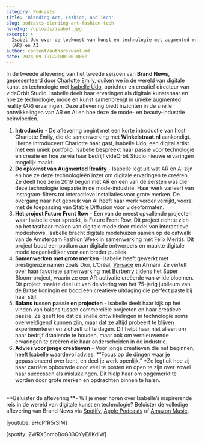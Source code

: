 ```yaml
---
category: Podcasts
title: 'Blending Art, Fashion, and Tech'
slug: podcasts-blending-art-fashion-tech
heroImg: /uploads/isabel.jpg
excerpt: >
  Isabel Udo over de toekomst van kunst en technologie met augmented reality
  (AR) en AI.
author: content/authors/wsnl.md
date: 2024-09-19T22:00:00.000Z
---
```


In de tweede aflevering van het tweede seizoen van **Brand News**, gepresenteerd door [Charlotte Emily](https://www.instagram.com/charlotteemilyb/), duiken we in de wereld van digitale kunst en technologie met [Isabelle Udo](https://www.instagram.com/isabelle.udo/), oprichter en creatief directeur van videOrbit Studio. Isabelle deelt haar ervaringen als digitale kunstenaar en hoe ze technologie, mode en kunst samenbrengt in unieke augmented reality (AR) ervaringen. Deze aflevering biedt inzichten in de snelle ontwikkelingen van AR en AI en hoe deze de mode- en beauty-industrie beïnvloeden.

1. **Introductie** - De aflevering begint met een korte introductie van host Charlotte Emily, die de samenwerking met **Winkelstraat.nl** aankondigt. Hierna introduceert Charlotte haar gast, Isabelle Udo, een digital artist met een uniek portfolio. Isabelle bespreekt haar passie voor technologie en creatie en hoe ze via haar bedrijf videOrbit Studio nieuwe ervaringen mogelijk maakt.
2. **De opkomst van Augmented Reality** - Isabelle legt uit wat AR en AI zijn en hoe ze deze technologieën inzet om digitale ervaringen te creëren. Ze deelt hoe ze in 2019 begon met AR en een van de eersten was die deze technologie toepaste in de mode-industrie. Haar werk varieert van Instagram-filters tot interactieve installaties voor grote merken. De overgang naar het gebruik van AI heeft haar werk verder verrijkt, vooral met de toepassing van Stable Diffusion voor videoformaten.
3. **Het project Future Front Row** - Een van de meest opvallende projecten waar Isabelle over spreekt, is Future Front Row. Dit project richtte zich op het tastbaar maken van digitale mode door middel van interactieve modeshows. Isabelle bracht digitale modehuizen samen op de catwalk van de Amsterdam Fashion Week in samenwerking met Felix Meritis. Dit project bood een podium aan digitale ontwerpers en maakte digitale mode toegankelijker voor een breder publiek.
4. **Samenwerken met grote merken** -Isabelle heeft gewerkt met prestigieuze namen zoals Dior, L’Oréal, [Versace](https://www.winkelstraat.nl/designers/versace) en Armani. Ze vertelt over haar favoriete samenwerking met [Burberry](https://www.winkelstraat.nl/designers/burberry) tijdens het Super Bloom-project, waarin ze een AR-activatie creëerde van wilde bloemen. Dit project maakte deel uit van de viering van het 75-jarig jubileum van de Britse koningin en bood een creatieve uitdaging die perfect paste bij haar stijl.
5. **Balans tussen passie en projecten** - Isabelle deelt haar kijk op het vinden van balans tussen commerciële projecten en haar creatieve passie. Ze geeft toe dat de snelle ontwikkelingen in technologie soms overweldigend kunnen zijn, maar dat ze altijd probeert te blijven experimenteren en zichzelf uit te dagen. Dit helpt haar niet alleen om haar bedrijf draaiende te houden, maar ook om vernieuwende ervaringen te creëren die haar onderscheiden in de industrie.
6. **Advies voor jonge creatieven** - Voor jonge creatieven die net beginnen, heeft Isabelle waardevol advies: \*“Focus op de dingen waar je gepassioneerd over bent, en deel je werk openlijk.” \*Ze legt uit hoe zij haar carrière opbouwde door veel te posten en open te zijn over zowel haar successen als mislukkingen. Dit hielp haar om opgemerkt te worden door grote merken en opdrachten binnen te halen.

\
**Beluister de aflevering **- Wil je meer horen over Isabelle’s inspirerende reis in de wereld van digitale kunst en technologie? Beluister de volledige aflevering van Brand News via [Spotify](https://open.spotify.com/episode/2WRX3nmbBoG33QYyE8KdiW?go=1\&sp_cid=f674ca05-d63c-4d32-ac28-f6633b3d1feb), [Apple Podcasts](https://podcastsconnect.apple.com/login?targetUrl=%2Fmy-podcasts%2Fshow%2Fbrand-news%2Fa3887123-a575-48a0-adad-78c5f1901f00%2Fepisode%2Fnavigating-industries-from-daily-paper-sales-to-complex-creative%2F042c8cc2-e2fe-4e0f-9900-70e79e44c4f5\&authResult=FAILED) of [Amazon Music](https://podcasters.amazon.com/podcasts/41e8acae-a62a-4f3b-ad9b-c3a3f8b95e19/episodes/17a094a3-f25f-4516-916c-74f1daaee225).

\[youtube: 9HqPfR5rSIM]

\[spotify: 2WRX3nmbBoG33QYyE8KdiW]
